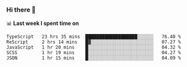 ### Hi there 👋

<!--
**DBvc/DBvc** is a ✨ _special_ ✨ repository because its `README.md` (this file) appears on your GitHub profile.

Here are some ideas to get you started:

- 🔭 I’m currently working on ...
- 🌱 I’m currently learning ...
- 👯 I’m looking to collaborate on ...
- 🤔 I’m looking for help with ...
- 💬 Ask me about ...
- 📫 How to reach me: ...
- 😄 Pronouns: ...
- ⚡ Fun fact: ...
-->

📊 **Last week I spent time on**
<!--START_SECTION:waka-->
```text
TypeScript   23 hrs 35 mins  ███████████████████░░░░░░   76.40 % 
ReScript     2 hrs 14 mins   █▓░░░░░░░░░░░░░░░░░░░░░░░   07.27 % 
JavaScript   1 hr 20 mins    █░░░░░░░░░░░░░░░░░░░░░░░░   04.32 % 
SCSS         1 hr 19 mins    █░░░░░░░░░░░░░░░░░░░░░░░░   04.27 % 
JSON         1 hr 15 mins    █░░░░░░░░░░░░░░░░░░░░░░░░   04.09 % 
```
<!--END_SECTION:waka-->
